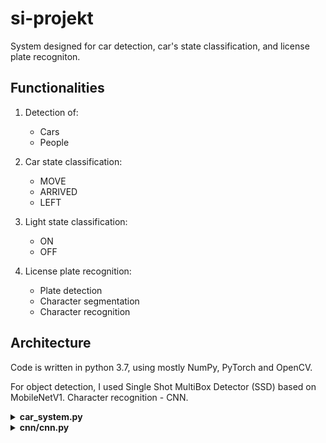 # si-projekt

System designed for car detection, car's state classification, and license plate recogniton.

## Functionalities

1. Detection of:

    * Cars
    * People 
    
2. Car state classification:
  
    * MOVE
    * ARRIVED
    * LEFT
    
3. Light state classification:
    
    * ON
    * OFF

3. License plate recognition:
    
    * Plate detection
    * Character segmentation
    * Character recognition
    
## Architecture

Code is written in python 3.7, using mostly NumPy, PyTorch and OpenCV.

For object detection, I used Single Shot MultiBox Detector (SSD) based on MobileNetV1. Character recognition - CNN.
  
<details>
<summary>
<b>car_system.py</b>    
</summary>
<p>
  
### CarSystem
class **CarSystem**(_detection_net, detection_predictor, parking_place_bbox, state_qualifier, car_tracker, lpr, frame_skip, light_level_th, prob_th_)

The class wraps up all modules of the system together.

Parameters | Description
---------- | -----------
detection_net: **SSD** | Network class used for detection of cars and others
detection_predictor: **Predictor** | Predictor class which runs forward propagation in SSD and returns bounding boxes and probabilities
state_qualifier: **StateQualifier** | State qualifier class which determines the state of a car
lpr: **LPR** | License plate recognition class responsible for license plate detection, character segmentation and character recognition
frame_skip: **int** | Number of frames to skip during processing the video in handle_frame method
light_level_th: **float** | When average value of pixels of image in grayscale is higher than this threshold, then the state of lights is set to _on_, and frame is processed
prob_th: **float** | When probability of object's detection is higher than this threshold, then the object is returned in handle_frame method

Public methods:
<details>
<summary>
   <b>handle_frame</b>(<i>image</i>)
</summary>
Returns tuple consisting of: array of ids of objects, array of bounding boxes of objects, array of objects' labels, array of objects' detection probabilities, license plate number of parked car and dictionary which assigns state to id of object  
   
</details>
 
</p>
</details>

<details>
<summary>
<b>cnn/cnn.py</b>    
</summary>
<p>

### CNN

class **CNN**(_img_w=24, img_h=32, num_classes=36_)

Convolutional Neural Network class made for image recognition. (used to recognize characters of license plate) Is a subclass of **torch.nn.Module**

Parameters | Description
---------- | -----------
img_w: **int** | Width in pixels of input image for forward propagation
img_h: **int** | Height in pixels of input image for forward propagation
num_classes: **int** | Number of classes, which is also size of output layer

Public methods:
<details>
<summary>
   <b>forward</b>(<i>x</i>)
</summary>
   
Returns **torch.Tensor** of length equal to number of classes. Each index of tensor's cells represents one class index. 
</details>
</p>   
</details>
  
  
